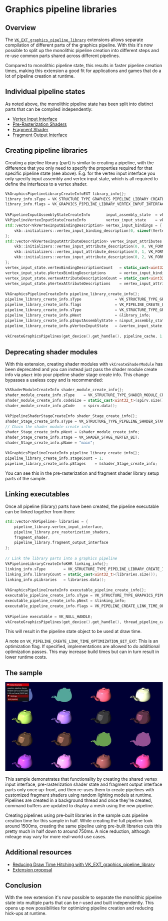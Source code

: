 <!--
- Copyright (c) 2022, Sascha Willems
-
- SPDX-License-Identifier: Apache-2.0
-
- Licensed under the Apache License, Version 2.0 the "License";
- you may not use this file except in compliance with the License.
- You may obtain a copy of the License at
-
-     http://www.apache.org/licenses/LICENSE-2.0
-
- Unless required by applicable law or agreed to in writing, software
- distributed under the License is distributed on an "AS IS" BASIS,
- WITHOUT WARRANTIES OR CONDITIONS OF ANY KIND, either express or implied.
- See the License for the specific language governing permissions and
- limitations under the License.
-
-->

# Graphics pipeline libraries

## Overview

The [```VK_EXT_graphics_pipeline_library```](https://www.khronos.org/registry/vulkan/specs/1.3-extensions/man/html/VK_EXT_graphics_pipeline_library.html) extensions allows separate compilation of different parts of the graphics pipeline. With this it's now possible to split up the monolithic pipeline creation into different steps and re-use common parts shared across different pipelines.

Compared to monolithic pipeline state, this results in faster pipeline creation times, making this extension a good fit for applications and games that do a lot of pipeline creation at runtime.

## Individual pipeline states

As noted above, the monolithic pipeline state has been split into distinct parts that can be compiled independently:

* [Vertex Input Interface](https://www.khronos.org/registry/vulkan/specs/1.3-extensions/html/vkspec.html#pipeline-graphics-subsets-vertex-input)
* [Pre-Rasterization Shaders](https://www.khronos.org/registry/vulkan/specs/1.3-extensions/html/vkspec.html#pipeline-graphics-subsets-pre-rasterization)
* [Fragment Shader](https://www.khronos.org/registry/vulkan/specs/1.3-extensions/html/vkspec.html#pipeline-graphics-subsets-fragment-shader)
* [Fragment Output Interface](https://www.khronos.org/registry/vulkan/specs/1.3-extensions/html/vkspec.html#pipeline-graphics-subsets-fragment-output)

## Creating pipeline libraries

Creating a pipeline library (part) is similar to creating a pipeline, with the difference that you only need to specify the properties required for that specific pipeline state (see above). E.g. for the vertex input interface you only specify input assembly and vertex input state, which is all required to define the interfaces to a vertex shader.

```cpp
VkGraphicsPipelineLibraryCreateInfoEXT library_info{};
library_info.sType = VK_STRUCTURE_TYPE_GRAPHICS_PIPELINE_LIBRARY_CREATE_INFO_EXT;
library_info.flags = VK_GRAPHICS_PIPELINE_LIBRARY_VERTEX_INPUT_INTERFACE_BIT_EXT;

VkPipelineInputAssemblyStateCreateInfo       input_assembly_state  = vkb::initializers::pipeline_input_assembly_state_create_info(VK_PRIMITIVE_TOPOLOGY_TRIANGLE_LIST, 0, VK_FALSE);
VkPipelineVertexInputStateCreateInfo         vertex_input_state    = vkb::initializers::pipeline_vertex_input_state_create_info();
std::vector<VkVertexInputBindingDescription> vertex_input_bindings = {
    vkb::initializers::vertex_input_binding_description(0, sizeof(Vertex), VK_VERTEX_INPUT_RATE_VERTEX),
};
std::vector<VkVertexInputAttributeDescription> vertex_input_attributes = {
    vkb::initializers::vertex_input_attribute_description(0, 0, VK_FORMAT_R32G32B32_SFLOAT, 0),
    vkb::initializers::vertex_input_attribute_description(0, 1, VK_FORMAT_R32G32B32_SFLOAT, sizeof(float) * 3),
    vkb::initializers::vertex_input_attribute_description(0, 2, VK_FORMAT_R32G32_SFLOAT, sizeof(float) * 6),
};
vertex_input_state.vertexBindingDescriptionCount   = static_cast<uint32_t>(vertex_input_bindings.size());
vertex_input_state.pVertexBindingDescriptions      = vertex_input_bindings.data();
vertex_input_state.vertexAttributeDescriptionCount = static_cast<uint32_t>(vertex_input_attributes.size());
vertex_input_state.pVertexAttributeDescriptions    = vertex_input_attributes.data();

VkGraphicsPipelineCreateInfo pipeline_library_create_info{};
pipeline_library_create_info.sType               = VK_STRUCTURE_TYPE_GRAPHICS_PIPELINE_CREATE_INFO;
pipeline_library_create_info.flags               = VK_PIPELINE_CREATE_LIBRARY_BIT_KHR | VK_PIPELINE_CREATE_RETAIN_LINK_TIME_OPTIMIZATION_INFO_BIT_EXT;
pipeline_library_create_info.sType               = VK_STRUCTURE_TYPE_GRAPHICS_PIPELINE_CREATE_INFO;
pipeline_library_create_info.pNext               = &library_info;
pipeline_library_create_info.pInputAssemblyState = &input_assembly_state;
pipeline_library_create_info.pVertexInputState   = &vertex_input_state;

vkCreateGraphicsPipelines(get_device().get_handle(), pipeline_cache, 1, &pipeline_library_create_info, nullptr, &pipeline_library.vertex_input_interface);
```

## Deprecating shader modules

With this extension, creating shader modules with `vkCreateShaderModule` has been deprecated and you can instead just pass the shader module create info via `pNext` into your pipeline shader stage create info. This change bypasses a useless copy and is recommended:

```cpp
VkShaderModuleCreateInfo shader_module_create_info{};
shader_module_create_info.sType    = VK_STRUCTURE_TYPE_SHADER_MODULE_CREATE_INFO;
shader_module_create_info.codeSize = static_cast<uint32_t>(spirv.size()) * sizeof(uint32_t);
shader_module_create_info.pCode    = spirv.data();

VkPipelineShaderStageCreateInfo shader_Stage_create_info{};
shader_Stage_create_info.sType = VK_STRUCTURE_TYPE_PIPELINE_SHADER_STAGE_CREATE_INFO;
// Chain the shader module create info
shader_Stage_create_info.pNext = &shader_module_create_info;
shader_Stage_create_info.stage = VK_SHADER_STAGE_VERTEX_BIT;
shader_Stage_create_info.pName = "main";

VkGraphicsPipelineCreateInfo pipeline_library_create_info{};
pipeline_library_create_info.stageCount = 1;
pipeline_library_create_info.pStages    = &shader_Stage_create_info;
```

You can see this in the pre-rasterization and fragment shader library setup parts of the sample.

## Linking executables

Once all pipeline (library) parts have been created, the pipeline executable can be linked together from them:

```cpp
std::vector<VkPipeline> libraries = {
    pipeline_library.vertex_input_interface,
    pipeline_library.pre_rasterization_shaders,
    fragment_shader,
    pipeline_library.fragment_output_interface
};

// Link the library parts into a graphics pipeline
VkPipelineLibraryCreateInfoKHR linking_info{};
linking_info.sType        = VK_STRUCTURE_TYPE_PIPELINE_LIBRARY_CREATE_INFO_KHR;
linking_info.libraryCount = static_cast<uint32_t>(libraries.size());
linking_info.pLibraries   = libraries.data();

VkGraphicsPipelineCreateInfo executable_pipeline_create_info{};
executable_pipeline_create_info.sType = VK_STRUCTURE_TYPE_GRAPHICS_PIPELINE_CREATE_INFO;
executable_pipeline_create_info.pNext = &linking_info;
executable_pipeline_create_info.flags = VK_PIPELINE_CREATE_LINK_TIME_OPTIMIZATION_BIT_EXT;

VkPipeline executable = VK_NULL_HANDLE;
vkCreateGraphicsPipelines(get_device().get_handle(), thread_pipeline_cache, 1, &executable_pipeline_create_info, nullptr, &executable);
```

This will result in the pipeline state object to be used at draw time. 

A note on `VK_PIPELINE_CREATE_LINK_TIME_OPTIMIZATION_BIT_EXT`: This is an optimization flag. If specified, implementations are allowed to do additional optimization passes. This may increase build times but can in turn result in lower runtime costs.

## The sample

![Sample](./images/sample.jpg)

This sample demonstrates that functionality by creating the shared vertex input interface, pre-rasterization shader state and fragment output interface parts only once up-front, and then re-uses them to create pipelines with customized fragment shaders using random lighting models at runtime. Pipelines are created in a background thread and once they're created, command buffers are updated to display a mesh using the new pipeline.

Creating pipelines using pre-built libraries in the sample cuts pipeline creation time for this sample in half. While creating the full pipeline took around 1500ms, creating the same pipeline using pre-built libraries cuts this pretty much in half down to around 750ms. A nice reduction, although mileage may vary for more real-world use cases.


## Additional resources

* [Reducing Draw Time Hitching with VK_EXT_graphics_pipeline_library](https://www.khronos.org/blog/reducing-draw-time-hitching-with-vk-ext-graphics-pipeline-library)
* [Extension proposal](https://github.com/KhronosGroup/Vulkan-Docs/blob/main/proposals/VK_EXT_graphics_pipeline_library.asciidoc)

## Conclusion

With the new extension it's now possible to separate the monolithic pipeline state into multiple parts that can be r-used and built independently. This opens up new possibilities for optimizing pipeline creation and reducing hick-ups at runtime.